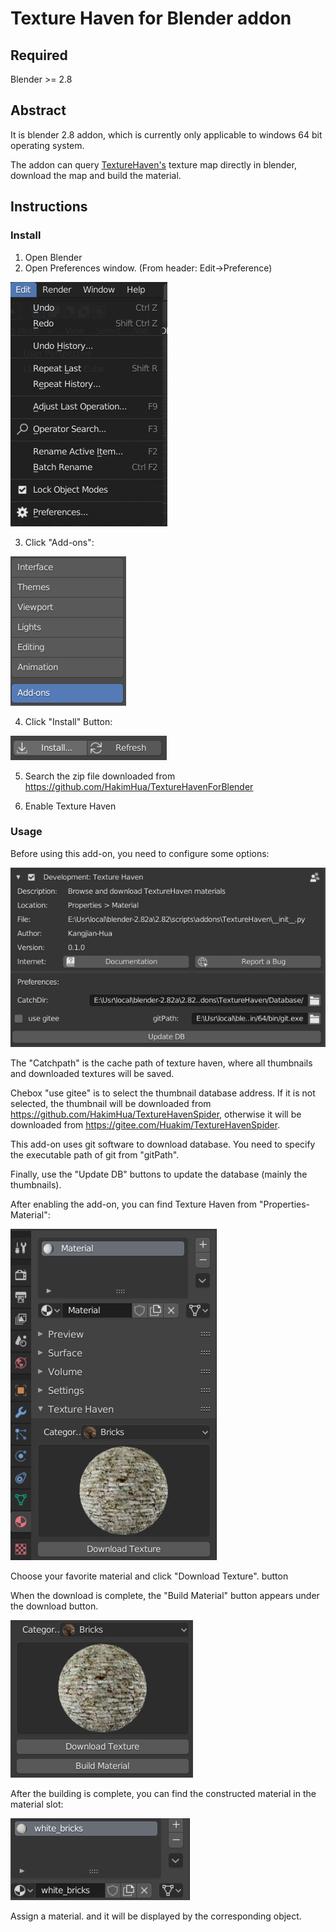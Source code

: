 # Texture Haven for Blender addon

## Required

Blender >= 2.8

## Abstract

It is blender 2.8 addon, which is currently only applicable to windows 64 bit operating system. 

The addon can query [TextureHaven's](https://texturehaven.com/textures/) texture map directly in blender, download the map and build the material.

## Instructions

### Install

1. Open Blender
2. Open Preferences window. (From header: Edit->Preference)

![1.1](Pics/1.1.png)

3. Click "Add-ons":

![1.2](Pics/1.2.png)

4. Click "Install" Button:

![1.3](Pics/1.3.png)

5. Search the zip file downloaded from https://github.com/HakimHua/TextureHavenForBlender

6. Enable Texture Haven

### Usage

Before using this add-on, you need to configure some options:

![1.4](Pics/1.4.png)

The "Catchpath" is the cache path of texture haven,  where all thumbnails and downloaded textures will be saved. 

Chebox "use gitee" is to select the thumbnail database address. If it is not selected, the thumbnail will be downloaded from https://github.com/HakimHua/TextureHavenSpider, otherwise it will be downloaded from https://gitee.com/Huakim/TextureHavenSpider.

This add-on uses git software to download database. You need to specify the executable path of git from "gitPath".

Finally, use the "Update DB" buttons to update the database (mainly the thumbnails).

After enabling the add-on, you can find Texture Haven from "Properties-Material":

![1.5](Pics/1.5.png)

Choose your favorite material and click "Download Texture". button

When the download is complete, the "Build Material" button appears under the download button. 

![1.6](Pics/1.6.png)

After the building is complete, you can find the constructed material in the material slot:

![1.7](Pics/1.7.png)

Assign a material. and it will be displayed by the corresponding object.